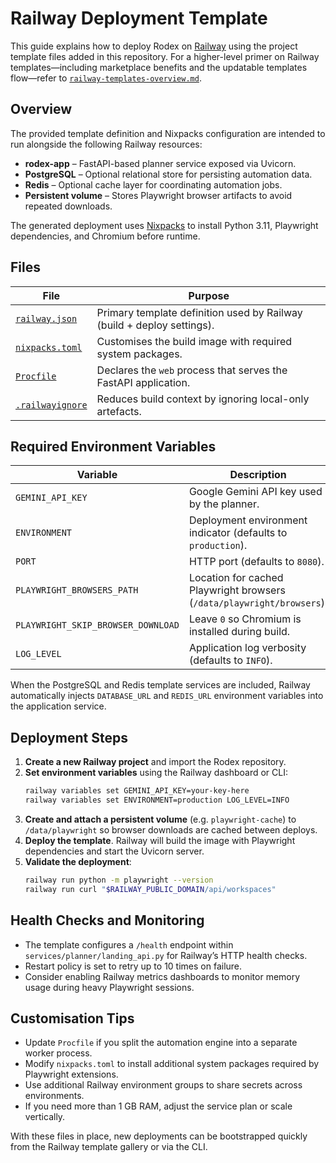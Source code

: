 # Railway Deployment Template

This guide explains how to deploy Rodex on [Railway](https://railway.app) using the project template files added in this repository. For a higher-level primer on Railway templates—including marketplace benefits and the updatable templates flow—refer to [`railway-templates-overview.md`](./railway-templates-overview.md).

## Overview

The provided template definition and Nixpacks configuration are intended to run alongside the following Railway resources:

- **rodex-app** – FastAPI-based planner service exposed via Uvicorn.
- **PostgreSQL** – Optional relational store for persisting automation data.
- **Redis** – Optional cache layer for coordinating automation jobs.
- **Persistent volume** – Stores Playwright browser artifacts to avoid repeated downloads.

The generated deployment uses [Nixpacks](https://nixpacks.com) to install Python 3.11, Playwright dependencies, and Chromium before runtime.

## Files

| File | Purpose |
| --- | --- |
| [`railway.json`](../../railway.json) | Primary template definition used by Railway (build + deploy settings). |
| [`nixpacks.toml`](../../nixpacks.toml) | Customises the build image with required system packages. |
| [`Procfile`](../../Procfile) | Declares the `web` process that serves the FastAPI application. |
| [`.railwayignore`](../../.railwayignore) | Reduces build context by ignoring local-only artefacts. |

## Required Environment Variables

| Variable | Description |
| --- | --- |
| `GEMINI_API_KEY` | Google Gemini API key used by the planner. |
| `ENVIRONMENT` | Deployment environment indicator (defaults to `production`). |
| `PORT` | HTTP port (defaults to `8080`). |
| `PLAYWRIGHT_BROWSERS_PATH` | Location for cached Playwright browsers (`/data/playwright/browsers`). |
| `PLAYWRIGHT_SKIP_BROWSER_DOWNLOAD` | Leave `0` so Chromium is installed during build. |
| `LOG_LEVEL` | Application log verbosity (defaults to `INFO`). |

When the PostgreSQL and Redis template services are included, Railway automatically injects `DATABASE_URL` and `REDIS_URL` environment variables into the application service.

## Deployment Steps

1. **Create a new Railway project** and import the Rodex repository.
2. **Set environment variables** using the Railway dashboard or CLI:
   ```bash
   railway variables set GEMINI_API_KEY=your-key-here
   railway variables set ENVIRONMENT=production LOG_LEVEL=INFO
   ```
3. **Create and attach a persistent volume** (e.g. `playwright-cache`) to `/data/playwright` so browser downloads are cached between deploys.
4. **Deploy the template**. Railway will build the image with Playwright dependencies and start the Uvicorn server.
5. **Validate the deployment**:
   ```bash
   railway run python -m playwright --version
   railway run curl "$RAILWAY_PUBLIC_DOMAIN/api/workspaces"
   ```

## Health Checks and Monitoring

- The template configures a `/health` endpoint within `services/planner/landing_api.py` for Railway’s HTTP health checks.
- Restart policy is set to retry up to 10 times on failure.
- Consider enabling Railway metrics dashboards to monitor memory usage during heavy Playwright sessions.

## Customisation Tips

- Update `Procfile` if you split the automation engine into a separate worker process.
- Modify `nixpacks.toml` to install additional system packages required by Playwright extensions.
- Use additional Railway environment groups to share secrets across environments.
- If you need more than 1 GB RAM, adjust the service plan or scale vertically.

With these files in place, new deployments can be bootstrapped quickly from the Railway template gallery or via the CLI.
